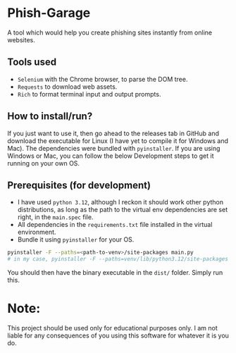 # Phish-Garage

A tool which would help you create phishing sites instantly from online websites.

## Tools used
- `Selenium` with the Chrome browser, to parse the DOM tree.
- `Requests` to download web assets.
- `Rich` to format terminal input and output prompts.

## How to install/run?
If you just want to use it, then go ahead to the releases tab in GitHub and download the executable for Linux (I have yet to compile it for Windows and Mac). The dependencies were bundled with `pyinstaller`. If you are using Windows or Mac, you can follow the below Development steps to get it running on your own OS.

## Prerequisites (for development)
- I have used `python 3.12`, although I reckon it should work other python distributions, as long as the path to the virtual env dependencies are set right, in the `main.spec` file.
- All dependencies in the `requirements.txt` file installed in the virtual environment.
- Bundle it using `pyinstaller` for your OS.
```bash
pyinstaller -F --paths=<path-to-venv>/site-packages main.py
# in my case, pyinstaller -F --paths=venv/lib/python3.12/site-packages main.py
```

You should then have the binary executable in the `dist/` folder. Simply run this.

# Note:
This project should be used only for educational purposes only. I am not liable for any consequences of you using this software for whatever it is you do.